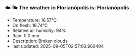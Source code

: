 ### ☁️ 🌤️  The weather in Florianópolis is: Florianópolis

- Temperature: 16.57°C
- On flesh: 16.74°C
- Relative air humidity: 94%
- Rain: 0.0 mm
- Description: Broken clouds
- last updated: 2025-09-05T02:57:03.960404
